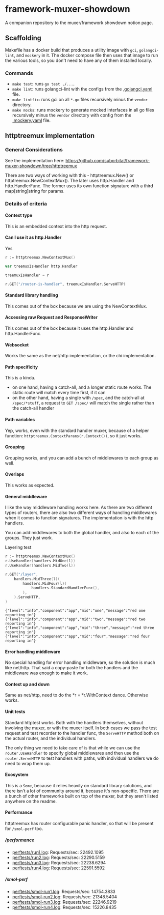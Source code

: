 # framework-muxer-showdown

A companion repository to the muxer/framework showdown notion page.

## Scaffolding

Makefile has a docker build that produces a utility image with `gci`, `golangci-lint`, and `mockery` in it. The docker compose file then uses that image to run the various tools, so you don't need to have any of them installed locally.

### Commands

- `make test`: runs `go test ./...`.
- `make lint`: runs golangci-lint with the configs from the [.golangci.yaml](.golangci.yaml) file.
- `make lintfix`: runs gci on all `*.go` files recursively minus the `vendor` directory.
- `make mocks`: runs mockery to generate mocked interfaces in all go files recursively minus the `vendor` directory with config from the [.mockery.yaml](.mockery.yaml) file.

## httptreemux implementation

### General Considerations

See the implementation here: https://github.com/suborbital/framework-muxer-showdown/tree/httptreemux

There are two ways of working with this - httptreemux.New() or httptreemux.NewContextMux(). The later uses http.Handler and http.HandlerFunc. The former uses its own function signature with a third map[string]string for params.

### Details of criteria

#### Context type

This is an embedded context into the http request.

#### Can I use it as http.Handler
Yes
```go
r := httptreemux.NewContextMux()

var treemuxIsHandler http.Handler

treemuxIsHandler = r

r.GET("/router-is-handler", treemuxIsHandler.ServeHTTP)
```
#### Standard library handling

This comes out of the box because we are using the NewContextMux.

#### Accessing raw Request and ResponseWriter

This comes out of the box because it uses the http.Handler and http.HandlerFunc.

#### Websocket

Works the same as the net/http implementation, or the chi implementation.

#### Path specificity

This is a kinda.

* on one hand, having a catch-all, and a longer static route works. The static route will match every time first, if it can
* on the other hand, having a single with `/spec`, and the catch-all at `/spec/*stuff`, a request to `GET /spec/` will match the single rather than the catch-all handler

#### Path variables

Yep, works, even with the standard handler muxer, because of a helper function: `httptreemux.ContextParams(r.Context())`, so it just works.

#### Grouping

Grouping works, and you can add a bunch of middlewares to each group as well.

#### Overlaps

This works as expected.

#### General middleware

I like the way middleware handling works here. As there are two different types of routers, there are also two different ways of handling middlewares when it comes to function signatures. The implementation is with the http handlers.

You can add middlewares to both the global handler, and also to each of the groups. They just work.

Layering test
```go
r := httptreemux.NewContextMux()
r.UseHandler(handlers.MidOne(l))
r.UseHandler(handlers.MidTwo(l))

r.GET("/layer",
    handlers.MidThree(l)(
        handlers.MidFour(l)(
            handlers.StandardHandlerFunc(),
        ),
    ).ServeHTTP,
)
```
```shell
{"level":"info","component":"app","mid":"one","message":"red one reporting in"}
{"level":"info","component":"app","mid":"two","message":"red two reporting in"}
{"level":"info","component":"app","mid":"three","message":"red three reporting in"}
{"level":"info","component":"app","mid":"four","message":"red four reporting in"}
```

#### Error handling middleware

No special handling for error handling middleware, so the solution is much like net/http. That said a copy-paste for both the handlers and the middleware was enough to make it work.

#### Context up and down

Same as net/http, need to do the *r = *r.WithContext dance. Otherwise works.

#### Unit tests

Standard httptest works. Both with the handlers themselves, without involving the muxer, or with the muxer itself. In both cases we pass the test request and test recorder to the handler func, the `ServeHTTP` method both on the actual router, and the individual handlers.

The only thing we need to take care of is that while we can use the `router.UseHandler` to specify global middlewares and then use the `router.ServeHTTP` to test handlers with paths, with individual handlers we do need to wrap them up.

#### Ecosystem

This is a `Some`, because it relies heavily on standard library solutions, and there isn't a lot of community around it, because it's non-specific. There are a bunch of other frameworks built on top of the muxer, but they aren't listed anywhere on the readme.

#### Performance

httptreemux has router configurable panic handler, so that will be present for `/smol-perf` too.

##### /performance

* [perftests/run1.log](perftests/run1.log):  Requests/sec:	22492.1095
* [perftests/run2.log](perftests/run2.log):  Requests/sec:	22290.5159
* [perftests/run3.log](perftests/run3.log):  Requests/sec:	22238.6294
* [perftests/run4.log](perftests/run4.log):  Requests/sec:	22591.5592

##### /smol-perf

* [perftests/smol-run1.log](perftests/smol-run1.log):  Requests/sec:	14754.3833
* [perftests/smol-run2.log](perftests/smol-run2.log):  Requests/sec:	21348.5404
* [perftests/smol-run3.log](perftests/smol-run3.log):  Requests/sec:	22246.9219
* [perftests/smol-run4.log](perftests/smol-run4.log):  Requests/sec:	15226.8435
